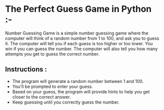 
# The Perfect Guess Game in Python :-

Number Guessing Game is a simple number guessing game where the computer will think of a random number from 1 to 100, and ask you to guess it. The computer will tell you if each guess is too higher or too lower. You win if you can guess the number. The computer will also tell you how many attempts you get to guess the correct number.


## Instructions :

* The program will generate a random number between 1 and 100.
* You'll be prompted to enter your guess.
* Based on your guess, the program will provide hints to help you get closer to the correct answer.
* Keep guessing until you correctly guess the number.

